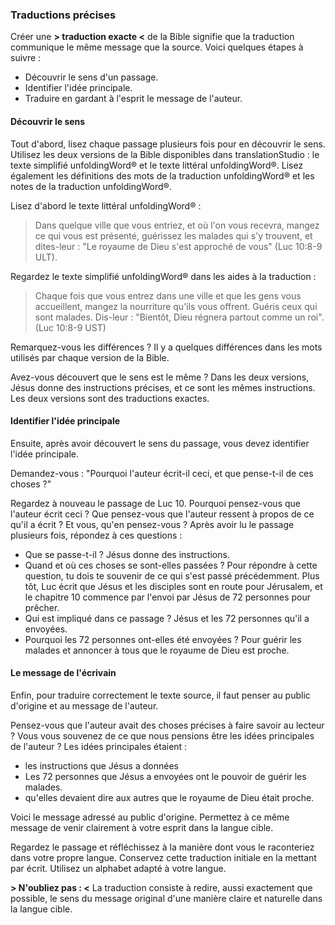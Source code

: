 ### Traductions précises

Créer une **> traduction exacte <** de la Bible signifie que la traduction communique le même message que la source. Voici quelques étapes à suivre :

* Découvrir le sens d'un passage.
* Identifier l'idée principale.
* Traduire en gardant à l'esprit le message de l'auteur.

#### Découvrir le sens

Tout d'abord, lisez chaque passage plusieurs fois pour en découvrir le sens. Utilisez les deux versions de la Bible disponibles dans translationStudio : le texte simplifié unfoldingWord® et le texte littéral unfoldingWord®. Lisez également les définitions des mots de la traduction unfoldingWord® et les notes de la traduction unfoldingWord®.

Lisez d'abord le texte littéral unfoldingWord® :

> Dans quelque ville que vous entriez, et où l'on vous recevra, mangez ce qui vous est présenté, guérissez les malades qui s'y trouvent, et dites-leur : "Le royaume de Dieu s'est approché de vous" (Luc 10:8-9 ULT).

Regardez le texte simplifié unfoldingWord® dans les aides à la traduction :

> Chaque fois que vous entrez dans une ville et que les gens vous accueillent, mangez la nourriture qu'ils vous offrent. Guéris ceux qui sont malades. Dis-leur : "Bientôt, Dieu régnera partout comme un roi". (Luc 10:8-9 UST)

Remarquez-vous les différences ? Il y a quelques différences dans les mots utilisés par chaque version de la Bible.

Avez-vous découvert que le sens est le même ? Dans les deux versions, Jésus donne des instructions précises, et ce sont les mêmes instructions. Les deux versions sont des traductions exactes.

#### Identifier l'idée principale

Ensuite, après avoir découvert le sens du passage, vous devez identifier l'idée principale.

Demandez-vous : "Pourquoi l'auteur écrit-il ceci, et que pense-t-il de ces choses ?"

Regardez à nouveau le passage de Luc 10. Pourquoi pensez-vous que l'auteur écrit ceci ? Que pensez-vous que l'auteur ressent à propos de ce qu'il a écrit ? Et vous, qu'en pensez-vous ? Après avoir lu le passage plusieurs fois, répondez à ces questions :

* Que se passe-t-il ? Jésus donne des instructions.
* Quand et où ces choses se sont-elles passées ? Pour répondre à cette question, tu dois te souvenir de ce qui s'est passé précédemment. Plus tôt, Luc écrit que Jésus et les disciples sont en route pour Jérusalem, et le chapitre 10 commence par l'envoi par Jésus de 72 personnes pour prêcher.
* Qui est impliqué dans ce passage ? Jésus et les 72 personnes qu'il a envoyées.
* Pourquoi les 72 personnes ont-elles été envoyées ? Pour guérir les malades et annoncer à tous que le royaume de Dieu est proche.

#### Le message de l'écrivain

Enfin, pour traduire correctement le texte source, il faut penser au public d'origine et au message de l'auteur.

Pensez-vous que l'auteur avait des choses précises à faire savoir au lecteur ? Vous vous souvenez de ce que nous pensions être les idées principales de l'auteur ? Les idées principales étaient :

* les instructions que Jésus a données
* Les 72 personnes que Jésus a envoyées ont le pouvoir de guérir les malades.
* qu'elles devaient dire aux autres que le royaume de Dieu était proche.

Voici le message adressé au public d'origine. Permettez à ce même message de venir clairement à votre esprit dans la langue cible.

Regardez le passage et réfléchissez à la manière dont vous le raconteriez dans votre propre langue. Conservez cette traduction initiale en la mettant par écrit. Utilisez un alphabet adapté à votre langue.

**> N'oubliez pas : <** La traduction consiste à redire, aussi exactement que possible, le sens du message original d'une manière claire et naturelle dans la langue cible.
